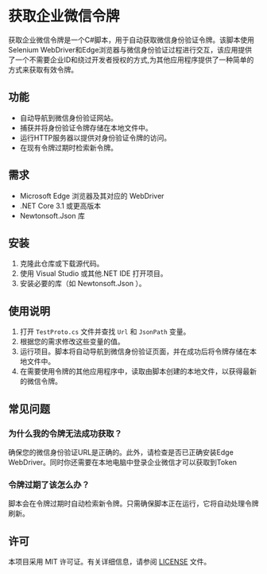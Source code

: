 # 获取企业微信令牌

获取企业微信令牌是一个C#脚本，用于自动获取微信身份验证令牌。该脚本使用Selenium WebDriver和Edge浏览器与微信身份验证过程进行交互，该应用提供了一个不需要企业ID和绕过开发者授权的方式,为其他应用程序提供了一种简单的方式来获取有效令牌。

## 功能

- 自动导航到微信身份验证网站。
- 捕获并将身份验证令牌存储在本地文件中。
- 运行HTTP服务器以提供对身份验证令牌的访问。
- 在现有令牌过期时检索新令牌。

## 需求

- Microsoft Edge 浏览器及其对应的 WebDriver
- .NET Core 3.1 或更高版本
- Newtonsoft.Json 库

## 安装

1. 克隆此仓库或下载源代码。
2. 使用 Visual Studio 或其他.NET IDE 打开项目。
3. 安装必要的库（如 Newtonsoft.Json ）。

## 使用说明

1. 打开 `TestProto.cs` 文件并查找 `Url` 和 `JsonPath` 变量。
2. 根据您的需求修改这些变量的值。
3. 运行项目。脚本将自动导航到微信身份验证页面，并在成功后将令牌存储在本地文件中。
4. 在需要使用令牌的其他应用程序中，读取由脚本创建的本地文件，以获得最新的微信令牌。

## 常见问题

### 为什么我的令牌无法成功获取？

确保您的微信身份验证URL是正确的。此外，请检查是否已正确安装Edge WebDriver。同时你还需要在本地电脑中登录企业微信才可以获取到Token

### 令牌过期了该怎么办？

脚本会在令牌过期时自动检索新令牌。只需确保脚本正在运行，它将自动处理令牌刷新。

## 许可

本项目采用 MIT 许可证。有关详细信息，请参阅 [LICENSE](LICENSE) 文件。
